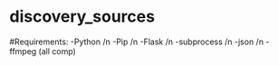 # discovery_sources



#Requirements:
-Python /n
-Pip /n
-Flask /n
-subprocess /n
-json /n
-ffmpeg (all comp)
